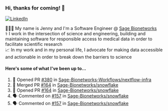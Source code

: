 ### Hi, thanks for coming! 👋
[![LinkedIn](https://img.shields.io/badge/-Jenny_V._Medina-0A66C2?style=flat-square?&logo=LinkedIn&logoColor=white)](https://www.linkedin.com/in/jenny-v-medina-a53a0332/)

👩🏻‍💻 My name is Jenny and I'm a Software Engineer @ [Sage Bionetworks](https://sagebionetworks.org/)\
⚕️ I work in the intersection of science and engineering, building and maintaining software for responsible access to medical data in order to facilitate scientific research\
📈 In my work and in my personal life, I advocate for making data accessible and actionable in order to break down the barriers to science

#### Here's some of what I've been up to...

<!--START_SECTION:activity-->
1. 💪 Opened PR [#380](https://github.com/Sage-Bionetworks-Workflows/nextflow-infra/pull/380) in [Sage-Bionetworks-Workflows/nextflow-infra](https://github.com/Sage-Bionetworks-Workflows/nextflow-infra)
2. 🎉 Merged PR [#164](https://github.com/Sage-Bionetworks/snowflake/pull/164) in [Sage-Bionetworks/snowflake](https://github.com/Sage-Bionetworks/snowflake)
3. 💪 Opened PR [#164](https://github.com/Sage-Bionetworks/snowflake/pull/164) in [Sage-Bionetworks/snowflake](https://github.com/Sage-Bionetworks/snowflake)
4. 🗣 Commented on [#157](https://github.com/Sage-Bionetworks/snowflake/pull/157#issuecomment-2701727336) in [Sage-Bionetworks/snowflake](https://github.com/Sage-Bionetworks/snowflake)
5. 🗣 Commented on [#157](https://github.com/Sage-Bionetworks/snowflake/pull/157#issuecomment-2695234076) in [Sage-Bionetworks/snowflake](https://github.com/Sage-Bionetworks/snowflake)
<!--END_SECTION:activity-->
